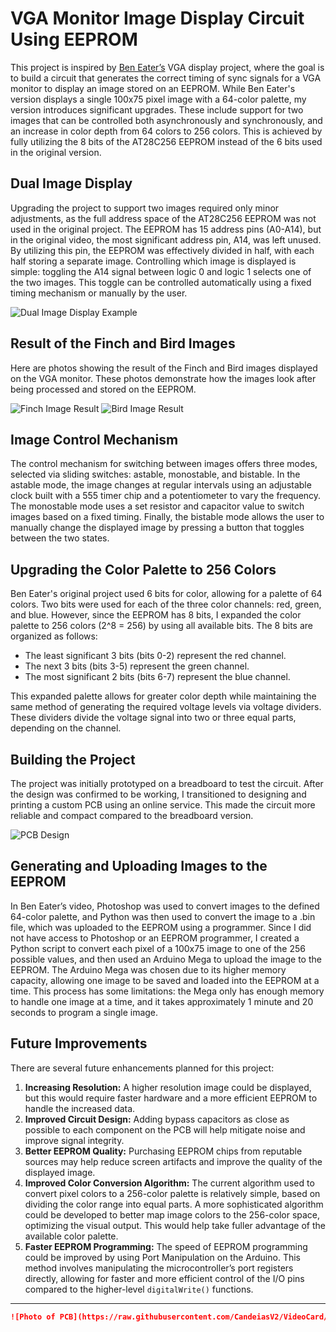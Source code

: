 # VGA Monitor Image Display Circuit Using EEPROM
This project is inspired by [Ben Eater’s](https://eater.net/vga) VGA display project, where the goal is to build a circuit that generates the correct timing of sync signals for a VGA monitor to display an image stored on an EEPROM. While Ben Eater's version displays a single 100x75 pixel image with a 64-color palette, my version introduces significant upgrades. These include support for two images that can be controlled both asynchronously and synchronously, and an increase in color depth from 64 colors to 256 colors. This is achieved by fully utilizing the 8 bits of the AT28C256 EEPROM instead of the 6 bits used in the original version.

## Dual Image Display
Upgrading the project to support two images required only minor adjustments, as the full address space of the AT28C256 EEPROM was not used in the original project. The EEPROM has 15 address pins (A0-A14), but in the original video, the most significant address pin, A14, was left unused. By utilizing this pin, the EEPROM was effectively divided in half, with each half storing a separate image. Controlling which image is displayed is simple: toggling the A14 signal between logic 0 and logic 1 selects one of the two images. This toggle can be controlled automatically using a fixed timing mechanism or manually by the user.

![Dual Image Display Example](https://github.com/CandeiasV2/VideoCard/blob/main/Dual%20Image.gif)

## Result of the Finch and Bird Images
Here are photos showing the result of the Finch and Bird images displayed on the VGA monitor. These photos demonstrate how the images look after being processed and stored on the EEPROM.

![Finch Image Result](https://github.com/CandeiasV2/VideoCard/blob/main/Finch%20Result.jpg)
![Bird Image Result](https://github.com/CandeiasV2/VideoCard/blob/main/Bird%20Result.jpg)

## Image Control Mechanism
The control mechanism for switching between images offers three modes, selected via sliding switches: astable, monostable, and bistable. In the astable mode, the image changes at regular intervals using an adjustable clock built with a 555 timer chip and a potentiometer to vary the frequency. The monostable mode uses a set resistor and capacitor value to switch images based on a fixed timing. Finally, the bistable mode allows the user to manually change the displayed image by pressing a button that toggles between the two states.

## Upgrading the Color Palette to 256 Colors
Ben Eater's original project used 6 bits for color, allowing for a palette of 64 colors. Two bits were used for each of the three color channels: red, green, and blue. However, since the EEPROM has 8 bits, I expanded the color palette to 256 colors (2^8 = 256) by using all available bits. The 8 bits are organized as follows:

- The least significant 3 bits (bits 0-2) represent the red channel.
- The next 3 bits (bits 3-5) represent the green channel.
- The most significant 2 bits (bits 6-7) represent the blue channel.

This expanded palette allows for greater color depth while maintaining the same method of generating the required voltage levels via voltage dividers. These dividers divide the voltage signal into two or three equal parts, depending on the channel.

## Building the Project
The project was initially prototyped on a breadboard to test the circuit. After the design was confirmed to be working, I transitioned to designing and printing a custom PCB using an online service. This made the circuit more reliable and compact compared to the breadboard version.

![PCB Design](https://github.com/CandeiasV2/VideoCard/blob/main/PCB_VideoCard/3D_VideoCard_PCB_FrontAngle.png)

## Generating and Uploading Images to the EEPROM
In Ben Eater’s video, Photoshop was used to convert images to the defined 64-color palette, and Python was then used to convert the image to a .bin file, which was uploaded to the EEPROM using a programmer. Since I did not have access to Photoshop or an EEPROM programmer, I created a Python script to convert each pixel of a 100x75 image to one of the 256 possible values, and then used an Arduino Mega to upload the image to the EEPROM. The Arduino Mega was chosen due to its higher memory capacity, allowing one image to be saved and loaded into the EEPROM at a time. This process has some limitations: the Mega only has enough memory to handle one image at a time, and it takes approximately 1 minute and 20 seconds to program a single image.

## Future Improvements
There are several future enhancements planned for this project:

1. **Increasing Resolution:** A higher resolution image could be displayed, but this would require faster hardware and a more efficient EEPROM to handle the increased data.
2. **Improved Circuit Design:** Adding bypass capacitors as close as possible to each component on the PCB will help mitigate noise and improve signal integrity.
3. **Better EEPROM Quality:** Purchasing EEPROM chips from reputable sources may help reduce screen artifacts and improve the quality of the displayed image.
4. **Improved Color Conversion Algorithm:** The current algorithm used to convert pixel colors to a 256-color palette is relatively simple, based on dividing the color range into equal parts. A more sophisticated algorithm could be developed to better map image colors to the 256-color space, optimizing the visual output. This would help take fuller advantage of the available color palette.
5. **Faster EEPROM Programming:** The speed of EEPROM programming could be improved by using Port Manipulation on the Arduino. This method involves manipulating the microcontroller’s port registers directly, allowing for faster and more efficient control of the I/O pins compared to the higher-level `digitalWrite()` functions.

---

```markdown
![Photo of PCB](https://raw.githubusercontent.com/CandeiasV2/VideoCard/main/Photo%20of%20PCB.jpg)
